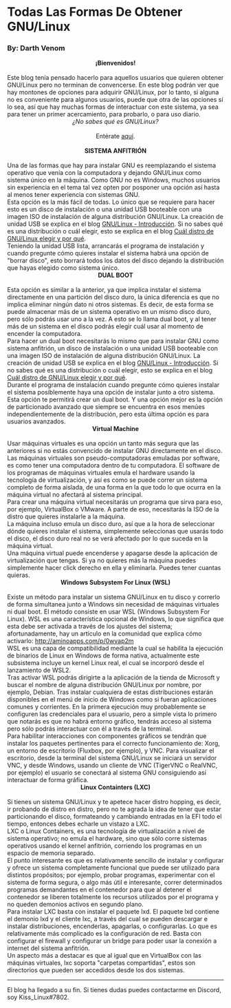 # Todas Las Formas De Obtener GNU/Linux
### By: Darth Venom

<center><b>¡Bienvenidos!</b></center>
<br>
Este blog tenía pensado hacerlo para aquellos usuarios que quieren obtener GNU/Linux pero no terminan de convencerse. En este blog podrán ver que hay montones de opciones para adquirir GNU/Linux, por lo tanto, si alguna no es conveniente para algunos usuarios, puede que otra de las opciones sí lo sea, así que hay muchas formas de interactuar con este sistema, ya sea para tener un primer acercamiento, para probarlo, o para uso diario.
<br>
<center><i>¿No sabes qué es GNU/Linux?</i></center>
<br>
<center>Entérate <a href="http://aminoapps.com/p/2m7h3f">aquí</a>.</center>
<br>
<center><b>SISTEMA ANFITRIÓN</b></center>
<br>
Una de las formas que hay para instalar GNU es reemplazando el sistema operativo que venía con la computadora y dejando GNU/Linux como sistema único en la máquina. Como GNU no es Windows, muchos usuarios sin experiencia en el tema tal vez opten por posponer una opción así hasta al menos tener experiencia con sistemas GNU.
<br>
Esta opción es la más fácil de todas. Lo único que se requiere para hacer esto es un disco de instalación o una unidad USB booteable con una imagen ISO de instalación de alguna distribución GNU/Linux. La creación de unidad USB se explica en el blog <a href="http://aminoapps.com/p/jmv896">GNU/Linux - Introducción</a>. Si no sabes qué es una distribución o cuál elegir, esto se explica en el blog <a href="http://aminoapps.com/p/ewqhat">Cuál distro de GNU/Linux elegir y por qué</a>.
<br>
Teniendo la unidad USB lista, arrancarás el programa de instalación y cuando pregunte cómo quieres instalar el sistema habrá una opción de "borrar disco", esto borrará todos los datos del disco dejando la distribución que hayas elegido como sistema único.
<br>
<center><b>DUAL BOOT</b></center>
<br>
Esta opción es similar a la anterior, ya que implica instalar el sistema directamente en una partición del disco duro, la única diferencia es que no implica eliminar ningún dato ni otros sistemas. Es decir, de esta forma se puede almacenar más de un sistema operativo en un mismo disco duro, pero sólo podrás usar uno a la vez. A esto se lo llama dual boot, y al tener más de un sistema en el disco podrás elegir cuál usar al momento de encender la computadora.
<br>
Para hacer un dual boot necesitarás lo mismo que para instalar GNU como sistema anfitrión, un disco de instalación o una unidad USB booteable con una imagen ISO de instalación de alguna distribución GNU/Linux. La creación de unidad USB se explica en el blog <a href="http://aminoapps.com/p/jmv896">GNU/Linux - Introducción</a>. Si no sabes qué es una distribución o cuál elegir, esto se explica en el blog <a href="http://aminoapps.com/p/ewqhat">Cuál distro de GNU/Linux elegir y por qué</a>.
<br>
Durante el programa de instalación cuando pregunte cómo quieres instalar el sistema posiblemente haya una opción de instalar junto a otro sistema. Esta opción te permitirá crear un dual boot. Y una opción mejor es la opción de particionado avanzado que siempre se encuentra en esos menúes independientemente de la distribución, pero esta última opción es para usuarios avanzados.
<br>
<center><b>Virtual Machine</b></center>
<br>
Usar máquinas virtuales es una opción un tanto más segura que las anteriores si no estás convencido de instalar GNU directamente en el disco. Las máquinas virtuales son pseudo-computadoras emuladas por software, es como tener una computadora dentro de tu computadora. El software de los programas de máquinas virtuales emula el hardware usando la tecnología de virtualización, y así es como se puede correr un sistema completo de forma aislada, de una forma en la que todo lo que ocurra en la máquina virtual no afectará al sistema principal.
<br>
Para crear una máquina virtual necesitarás un programa que sirva para eso, por ejemplo, VirtualBox o VMware. A parte de eso, necesitarás la ISO de la distro que quieres instalarle a la máquina.
<br>
La máquina incluso emula un disco duro, así que a la hora de seleccionar dónde quieres instalar el sistema, simplemente seleccionas que usarás todo el disco, el disco duro real no se verá afectado por lo que suceda en la máquina virtual.
<br>
Una máquina virtual puede encenderse y apagarse desde la aplicación de virtualización que tengas. Si ya no quieres más la máquina puedes simplemente hacer click derecho en ella y eliminarla. Puedes tener cuantas quieras.
<br>
<center><b>Windows Subsystem For Linux (WSL)</b></center>
<br>
Existe un método para instalar un sistema GNU/Linux en tu disco y correrlo de forma simultanea junto a Windows sin necesidad de máquinas virtuales ni dual boot. El método consiste en usar WSL (Windows Subsystem For Linux). WSL es una característica opcional de Windows, lo que significa que esta debe ser activada a través de los ajustes del sistema; afortunadamente, hay un artículo en la comunidad que explica cómo activarlo: <a href="http://aminoapps.com/p/0wvap2m">http://aminoapps.com/p/0wvap2m</a>
<br>
WSL es una capa de compatibilidad mediante la cual se habilita la ejecución de binarios de Linux en Windows de forma nativa, actualmente este subsistema incluye un kernel Linux real, el cual se incorporó desde el lanzamiento de WSL2.
<br>
Tras activar WSL podrás dirigirte a la aplicación de la tienda de Microsoft y buscar el nombre de alguna distribución GNU/Linux por nombre, por ejemplo, Debian. Tras instalar cualquiera de estas distribuciones estarán disponibles en el menú de inicio de Windows como si fueran aplicaciones comunes y corrientes. En la primera ejecución muy probablemente se configuren las credenciales para el usuario, pero a simple vista lo primero que notarás es que no habrá entorno gráfico, tendrás acceso al sistema pero sólo podrás interactuar con él a través de la terminal.
<br>
Para habilitar interacciones con componentes gráficos se tendrán que instalar los paquetes pertinentes para el correcto funcionamiento de: Xorg, un entorno de escritorio (Fluxbox, por ejemplo), y VNC. Para visualizar el escritorio, desde la terminal del sistema GNU/Linux se iniciará un servidor VNC, y desde Windows, usando un cliente de VNC (TigerVNC o RealVNC, por ejemplo) el usuario se conectará al sistema GNU consiguiendo así interactuar de forma gráfica.
<br>
<center><b>Linux Containters (LXC)</b></center>
<br>
Si tienes un sistema GNU/Linux y te apetece hacer distro hopping, es decir, ir probando de distro en distro, pero no te agrada la idea de tener que estar particionando el disco, formateando y cambiando entradas en la EFI todo el tiempo, entonces debes echarle un vistazo a LXC.
<br>
LXC o Linux Containers, es una tecnología de virtualización a nivel de sistema operativo; no emula el hardware, sino que sólo corre sistemas operativos usando el kernel anfitrión, corriendo los programas en un espacio de memoria separado.
<br>
El punto interesante es que es relativamente sencillo de instalar y configurar y ofrece un sistema completamente funcional que puede ser utilizado para distintos propósitos; por ejemplo, probar programas, experimentar con el sistema de forma segura, o algo más útil e interesante, correr determinados programas demandantes en el contenedor para que al detener el contenedor se liberen totalmente los recursos utilizados por el programa y no queden demonios activos en segundo plano.
<br>
Para instalar LXC basta con instalar el paquete lxd.
El paquete lxd contiene el demonio lxd y el cliente lxc, a través del cual se pueden descargar e instalar distribuciones, encenderlas, apagarlas, o configurarlas. Lo que es relativamente más complicado es la configuración de red. Basta con configurar el firewall y configurar un bridge para poder usar la conexión a internet del sistema anfitrión.
<br>
Un aspecto más a destacar es que al igual que en VirtualBox con las máquinas virtuales, lxc soporta "carpetas compartidas", estos son directorios que pueden ser accedidos desde los dos sistemas.
<br>
<hr>
El blog ha llegado a su fin. Si tienes dudas puedes contactarme en Discord, soy Kiss_Linux#7802.

